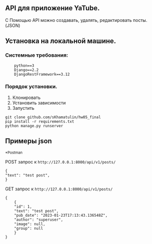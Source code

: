 ## API для приложение YaTube.
С Помощью API можно создавать, удалять, редактировать посты. (JSON)

## Установка на локальной машине.

### Cистемные требования:
```
    python==3
    Django==2.2
    DjangoRestFramework==3.12
```

### Порядок установки.
1) Клонировать
2) Установить зависимости
3) Запустить

```
git clone github.com/sKhamatulin/hw05_final
pip install -r requirements.txt
python manage.py runserver
```

## Примеры json
<sub>*Postman</sub>

POST запрос к ```http://127.0.0.1:8000/api/v1/posts/```
```
{
"text": "test post",
}
```
GET запрос к ```http://127.0.0.1:8000/api/v1/posts/```
```
{
    {
    "id": 1,
    "text": "test post",
    "pub_date": "2023-01-23T17:13:43.136548Z",
    "author": "superuser",
    "image": null,
    "group": null
    }
}
```
